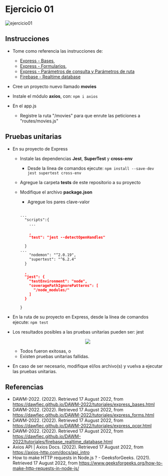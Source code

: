 # Ejercicio 01

![ejercicio01](imagenes/ejercicio01.png)


## Instrucciones

* Tome como referencia las instrucciones de:

  + [Express - Bases](https://dawfiec.github.io/DAWM-2022/tutoriales/express_bases.html),
  + [Express - Formularios](https://dawfiec.github.io/DAWM-2022/tutoriales/express_forms.html),
  + [Express - Parámetros de consulta y Parámetros de ruta](https://dawfiec.github.io/DAWM-2022/tutoriales/express_pcpr.html)
  + [Firebase - Realtime database](https://dawfiec.github.io/DAWM-2022/tutoriales/firebase_realtime_database.html)

* Cree un proyecto nuevo llamado **movies**
* Instale el módulo **axios**, con: `npm i axios`
* En el app.js
  + Registre la ruta "/movies" para que enrute las peticiones a "routes/movies.js" 


## Pruebas unitarias

* En su proyecto de Express 
  + Instale las dependencias **Jest**, **SuperTest** y **cross-env**
    - Desde la línea de comandos ejecute: `npm install --save-dev jest supertest cross-env`
  + Agregue la carpeta **tests** de este repositorio a su proyecto 
  + Modifique el archivo **package.json**
    - Agregue los pares clave-valor

    <pre><code>
    ...
      "scripts":{
        ...
        <b style="color:red">
        ,
        "test": "jest --detectOpenHandles"
        </b>
      }
    ...
        "nodemon": "^2.0.19",
        "supertest": "^6.2.4"
      }
      <b style="color:red">
      ,
      "jest": {
        "testEnvironment": "node",
        "coveragePathIgnorePatterns": [
          "/node_modules/"
        ]
      }
      </b>
    }
    </code></pre> 

* En la ruta de su proyecto en Express, desde la línea de comandos ejecute: `npm test`
* Los resultados posibles a las pruebas unitarias pueden ser: jest
  
  <p align="center">
    <img src="imagenes/jest.png">
  </p>

  + Todos fueron exitosas, o
  + Existen pruebas unitarias fallidas.
* En caso de ser necesario, modifique el/los archivo(s) y vuelva a ejecutar las pruebas unitarias.

## Referencias 

* DAWM-2022. (2022). Retrieved 17 August 2022, from https://dawfiec.github.io/DAWM-2022/tutoriales/express_bases.html
* DAWM-2022. (2022). Retrieved 17 August 2022, from https://dawfiec.github.io/DAWM-2022/tutoriales/express_forms.html
* DAWM-2022. (2022). Retrieved 17 August 2022, from https://dawfiec.github.io/DAWM-2022/tutoriales/express_pcpr.html
* DAWM-2022. (2022). Retrieved 17 August 2022, from https://dawfiec.github.io/DAWM-2022/tutoriales/firebase_realtime_database.html
* Axios API | Axios Docs. (2022). Retrieved 17 August 2022, from https://axios-http.com/docs/api_intro
* How to make HTTP requests in Node.js ? - GeeksforGeeks. (2021). Retrieved 17 August 2022, from https://www.geeksforgeeks.org/how-to-make-http-requests-in-node-js/